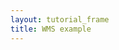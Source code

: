 ```yaml
---
layout: tutorial_frame
title: WMS example
---
```

<script type='text/javascript'>

	var map =  map('map', {
		center: [0, 0],
		zoom: 1,
		crs: L.CRS.EPSG4326
	});

	var wmsLayer = L.tileLayer.wms('http://demo.opengeo.org/geoserver/ows?', {
		layers: 'nasa:bluemarble'
	}).addTo(map);


</script>
